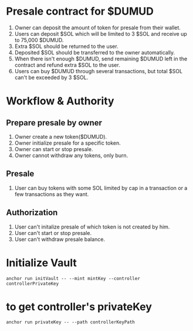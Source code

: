 # Presale contract for $DUMUD
1. Owner can deposit the amount of token for presale from their wallet.
2. Users can deposit $SOL which will be limited to 3 $SOL and receive up to 75,000 $DUMUD.
3. Extra $SOL should be returned to the user.
4. Deposited $SOL should be transferred to the owner automatically.
5. When there isn't enough $DUMUD, send remaining $DUMUD left in the contract and refund extra $SOL to the user.
6. Users can buy $DUMUD through several transactions, but total $SOL can't be exceeded by 3 $SOL.

# Workflow & Authority
## Prepare presale by owner
1. Owner create a new token($DUMUD).
2. Owner initialize presale for a specific token.
3. Owner can start or stop presale.
4. Owner cannot withdraw any tokens, only burn.
## Presale
1. User can buy tokens with some SOL limited by cap in a transaction or a few transactions as they want.
## Authorization
1. User can't initalize presale of which token is not created by him.
2. User can't start or stop presale.
3. User can't withdraw presale balance.

# Initialize Vault
`anchor run initVault -- --mint mintKey --controller controllerPrivateKey`
# to get controller's privateKey
`anchor run privateKey -- --path controllerKeyPath`
